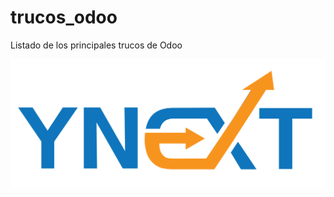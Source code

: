 # trucos_odoo
Listado de los principales trucos de Odoo


![Alt text](https://github.com/falconsoft3d/instalar-odoo-10/blob/master/img/logo-ynext.png?raw=true "Ynext")
